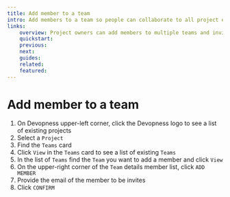 ```yaml
---
title: Add member to a team
intro: Add members to a team so people can collaborate to all project environments on which the team has permissions.
links:
    overview: Project owners can add members to multiple teams and invite non-members to join a project team.
    quickstart:
    previous:
    next:
    guides:
    related:
    featured:
---
```


# Add member to a team
1. On Devopness upper-left corner, click the Devopness logo to see a list of existing projects
1. Select a `Project`
1. Find the `Teams` card
1. Click `View` in the `Teams` card to see a list of existing `Teams`
1. In the list of `Teams` find the `Team` you want to add a member and click `View`
1. On the upper-right corner of the `Team` details member list, click `ADD MEMBER`
1. Provide the email of the member to be invites
1. Click `CONFIRM`
